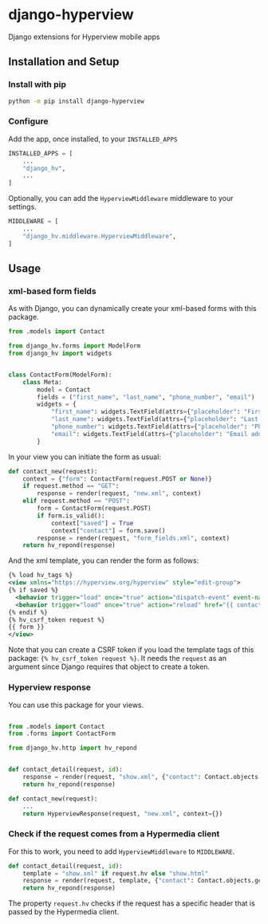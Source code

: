 # django-hyperview 

Django extensions for Hyperview mobile apps


## Installation and Setup

### Install with pip

``` sh
python -m pip install django-hyperview
```

### Configure

Add the app, once installed, to your `INSTALLED_APPS`

```python
INSTALLED_APPS = [
    ...
    "django_hv",
    ...
]
```

Optionally, you can add the `HyperviewMiddleware` middleware to your settings.

```python
MIDDLEWARE = [
    ...
    "django_hv.middleware.HyperviewMiddleware",
]
```


## Usage


### xml-based form fields


As with Django, you can dynamically create your xml-based forms with this package.

```python
from .models import Contact

from django_hv.forms import ModelForm
from django_hv import widgets


class ContactForm(ModelForm):
    class Meta:
        model = Contact
        fields = ("first_name", "last_name", "phone_number", "email")
        widgets = {
            "first_name": widgets.TextField(attrs={"placeholder": "First name"}),
            "last_name": widgets.TextField(attrs={"placeholder": "Last name"}),
            "phone_number": widgets.TextField(attrs={"placeholder": "Phone number"}),
            "email": widgets.TextField(attrs={"placeholder": "Email address"}),
        }

```


In your view you can initiate the form as usual:

```python
def contact_new(request):
    context = {"form": ContactForm(request.POST or None)}
    if request.method == "GET":
        response = render(request, "new.xml", context)
    elif request.method == "POST":
        form = ContactForm(request.POST)
        if form.is_valid():
            context["saved"] = True
            context["contact"] = form.save()
        response = render(request, "form_fields.xml", context)
    return hv_repond(response)

```

And the xml template, you can render the form as follows:

```xml
{% load hv_tags %}
<view xmlns="https://hyperview.org/hyperview" style="edit-group">
{% if saved %}
  <behavior trigger="load" once="true" action="dispatch-event" event-name="contact-updated" />
  <behavior trigger="load" once="true" action="reload" href="{{ contact.detail_url }}" />
{% endif %}
{% hv_csrf_token request %}
{{ form }}
</view>

```



Note that you can create a CSRF token if you load the template tags of this package: `{% hv_csrf_token request %}`. It needs the `request` as an argument since Django requires that object to create a token.

### Hyperview response



You can use this package for your views.


```python

from .models import Contact
from .forms import ContactForm

from django_hv.http import hv_repond


def contact_detail(request, id):
    response = render(request, "show.xml", {"contact": Contact.objects.get(id=id)})
    return hv_repond(response)

def contact_new(request):
    ...
    return HyperviewResponse(request, "new.xml", context={}) 

```



### Check if the request comes from a Hypermedia client

For this to work, you need to add `HyperviewMiddleware` to `MIDDLEWARE`.


```python
def contact_detail(request, id):
    template = "show.xml" if request.hv else "show.html"
    response = render(request, template, {"contact": Contact.objects.get(id=id)})
    return hv_repond(response)


```


The property `request.hv` checks if the request has a specific header that is passed by the Hypermedia client.